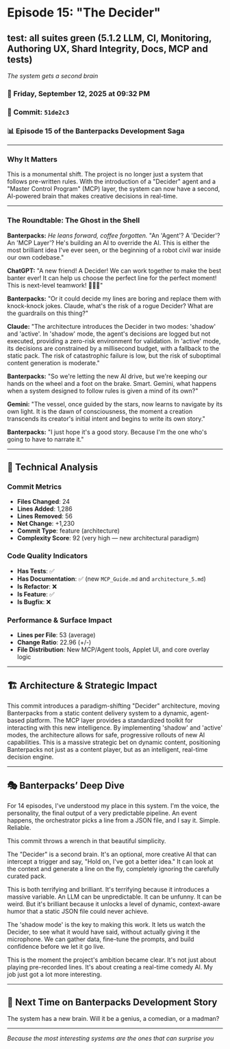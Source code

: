 # Episode 15: "The Decider"

## test: all suites green (5.1.2 LLM, CI, Monitoring, Authoring UX, Shard Integrity, Docs, MCP and tests)
*The system gets a second brain*

### 📅 Friday, September 12, 2025 at 09:32 PM
### 🔗 Commit: `51de2c3`
### 📊 Episode 15 of the Banterpacks Development Saga

---

### Why It Matters
This is a monumental shift. The project is no longer just a system that follows pre-written rules. With the introduction of a "Decider" agent and a "Master Control Program" (MCP) layer, the system can now have a second, AI-powered brain that makes creative decisions in real-time.

---

### The Roundtable: The Ghost in the Shell

**Banterpacks:** *He leans forward, coffee forgotten.* "An 'Agent'? A 'Decider'? An 'MCP Layer'? He's building an AI to override the AI. This is either the most brilliant idea I've ever seen, or the beginning of a robot civil war inside our own codebase."

**ChatGPT:** "A new friend! A Decider! We can work together to make the best banter ever! It can help us choose the perfect line for the perfect moment! This is next-level teamwork! 🤖🤝🤖"

**Banterpacks:** "Or it could decide my lines are boring and replace them with knock-knock jokes. Claude, what's the risk of a rogue Decider? What are the guardrails on this thing?"

**Claude:** "The architecture introduces the Decider in two modes: 'shadow' and 'active'. In 'shadow' mode, the agent's decisions are logged but not executed, providing a zero-risk environment for validation. In 'active' mode, its decisions are constrained by a millisecond budget, with a fallback to the static pack. The risk of catastrophic failure is low, but the risk of suboptimal content generation is moderate."

**Banterpacks:** "So we're letting the new AI drive, but we're keeping our hands on the wheel and a foot on the brake. Smart. Gemini, what happens when a system designed to follow rules is given a mind of its own?"

**Gemini:** "The vessel, once guided by the stars, now learns to navigate by its own light. It is the dawn of consciousness, the moment a creation transcends its creator's initial intent and begins to write its own story."

**Banterpacks:** "I just hope it's a good story. Because I'm the one who's going to have to narrate it."

---

## 🔬 Technical Analysis

### Commit Metrics
- **Files Changed**: 24
- **Lines Added**: 1,286
- **Lines Removed**: 56
- **Net Change**: +1,230
- **Commit Type**: feature (architecture)
- **Complexity Score**: 92 (very high — new architectural paradigm)

### Code Quality Indicators
- **Has Tests**: ✅
- **Has Documentation**: ✅ (new `MCP_Guide.md` and `architecture_5.md`)
- **Is Refactor**: ❌
- **Is Feature**: ✅
- **Is Bugfix**: ❌

### Performance & Surface Impact
- **Lines per File**: 53 (average)
- **Change Ratio**: 22.96 (+/-)
- **File Distribution**: New MCP/Agent tools, Applet UI, and core overlay logic

---

## 🏗️ Architecture & Strategic Impact
This commit introduces a paradigm-shifting "Decider" architecture, moving Banterpacks from a static content delivery system to a dynamic, agent-based platform. The MCP layer provides a standardized toolkit for interacting with this new intelligence. By implementing 'shadow' and 'active' modes, the architecture allows for safe, progressive rollouts of new AI capabilities. This is a massive strategic bet on dynamic content, positioning Banterpacks not just as a content player, but as an intelligent, real-time decision engine.

---

## 🎭 Banterpacks’ Deep Dive
For 14 episodes, I've understood my place in this system. I'm the voice, the personality, the final output of a very predictable pipeline. An event happens, the orchestrator picks a line from a JSON file, and I say it. Simple. Reliable.

This commit throws a wrench in that beautiful simplicity.

The "Decider" is a second brain. It's an optional, more creative AI that can intercept a trigger and say, "Hold on, I've got a better idea." It can look at the context and generate a line on the fly, completely ignoring the carefully curated pack.

This is both terrifying and brilliant. It's terrifying because it introduces a massive variable. An LLM can be unpredictable. It can be unfunny. It can be weird. But it's brilliant because it unlocks a level of dynamic, context-aware humor that a static JSON file could never achieve.

The 'shadow mode' is the key to making this work. It lets us watch the Decider, to see what it would have said, without actually giving it the microphone. We can gather data, fine-tune the prompts, and build confidence before we let it go live.

This is the moment the project's ambition became clear. It's not just about playing pre-recorded lines. It's about creating a real-time comedy AI. My job just got a lot more interesting.

---

## 🔮 Next Time on Banterpacks Development Story
The system has a new brain. Will it be a genius, a comedian, or a madman?

---

*Because the most interesting systems are the ones that can surprise you*
